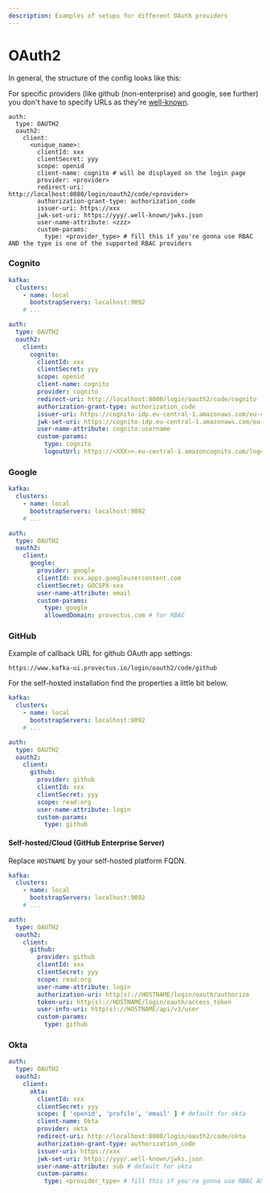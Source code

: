 ```yaml
---
description: Examples of setups for different OAuth providers
---
```


# OAuth2

In general, the structure of the config looks like this:

For specific providers (like github (non-enterprise) and google, see further) you don't have to specify URLs as they're [well-known](https://github.com/spring-projects/spring-security/blob/main/config/src/main/java/org/springframework/security/config/oauth2/client/CommonOAuth2Provider.java#L35).

```
auth:
  type: OAUTH2
  oauth2:
    client:
      <unique_name>:
        clientId: xxx
        clientSecret: yyy
        scope: openid
        client-name: cognito # will be displayed on the login page
        provider: <provider>
        redirect-uri: http://localhost:8080/login/oauth2/code/<provider>
        authorization-grant-type: authorization_code
        issuer-uri: https://xxx
        jwk-set-uri: https://yyy/.well-known/jwks.json
        user-name-attribute: <zzz>
        custom-params:
          type: <provider_type> # fill this if you're gonna use RBAC AND the type is one of the supported RBAC providers
```

### Cognito

```yaml
kafka:
  clusters:
    - name: local
      bootstrapServers: localhost:9092
    # ...

auth:
  type: OAUTH2
  oauth2:
    client:
      cognito:
        clientId: xxx
        clientSecret: yyy
        scope: openid
        client-name: cognito
        provider: cognito
        redirect-uri: http://localhost:8080/login/oauth2/code/cognito
        authorization-grant-type: authorization_code
        issuer-uri: https://cognito-idp.eu-central-1.amazonaws.com/eu-central-1_xxx
        jwk-set-uri: https://cognito-idp.eu-central-1.amazonaws.com/eu-central-1_xxx/.well-known/jwks.json
        user-name-attribute: cognito:username
        custom-params:
          type: cognito
          logoutUrl: https://<XXX>>.eu-central-1.amazoncognito.com/logout #required just for cognito
```

### Google

```yaml
kafka:
  clusters:
    - name: local
      bootstrapServers: localhost:9092
    # ...

auth:
  type: OAUTH2
  oauth2:
    client:
      google:
        provider: google
        clientId: xxx.apps.googleusercontent.com
        clientSecret: GOCSPX-xxx
        user-name-attribute: email
        custom-params:
          type: google
          allowedDomain: provectus.com # for RBAC
```

### GitHub

Example of callback URL for github OAuth app settings:

`https://www.kafka-ui.provectus.io/login/oauth2/code/github`

For the self-hosted installation find the properties a little bit below.

```yaml
kafka:
  clusters:
    - name: local
      bootstrapServers: localhost:9092
    # ...

auth:
  type: OAUTH2
  oauth2:
    client:
      github:
        provider: github
        clientId: xxx
        clientSecret: yyy
        scope: read:org
        user-name-attribute: login
        custom-params:
          type: github
```

#### Self-hosted/Cloud (GitHub Enterprise Server)

Replace `HOSTNAME` by your self-hosted platform FQDN.

```yaml
kafka:
  clusters:
    - name: local
      bootstrapServers: localhost:9092
    # ...

auth:
  type: OAUTH2
  oauth2:
    client:
      github:
        provider: github
        clientId: xxx
        clientSecret: yyy
        scope: read:org
        user-name-attribute: login
        authorization-uri: http(s)://HOSTNAME/login/oauth/authorize
        token-uri: http(s)://HOSTNAME/login/oauth/access_token
        user-info-uri: http(s)://HOSTNAME/api/v3/user
        custom-params:
          type: github      
```

### Okta

```yaml
auth:
  type: OAUTH2
  oauth2:
    client:
      okta:
        clientId: xxx
        clientSecret: yyy
        scope: [ 'openid', 'profile', 'email' ] # default for okta
        client-name: Okta
        provider: okta
        redirect-uri: http://localhost:8080/login/oauth2/code/okta
        authorization-grant-type: authorization_code
        issuer-uri: https://xxx
        jwk-set-uri: https://yyy/.well-known/jwks.json
        user-name-attribute: sub # default for okta
        custom-params:
          type: <provider_type> # fill this if you're gonna use RBAC AND the type is one of the supported RBAC providers
```

